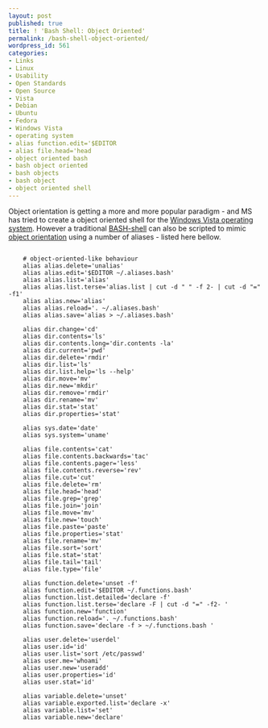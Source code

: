 ```yaml
---
layout: post
published: true
title: ! 'Bash Shell: Object Oriented'
permalink: /bash-shell-object-oriented/
wordpress_id: 561
categories:
- Links
- Linux
- Usability
- Open Standards
- Open Source
- Vista
- Debian
- Ubuntu
- Fedora
- Windows Vista
- operating system
- alias function.edit='$EDITOR
- alias file.head='head
- object oriented bash
- bash object oriented
- bash objects
- bash object
- object oriented shell
---
```



Object orientation is getting a more and more popular paradigm - and MS has tried to create a object oriented shell for the <a href="http://en.wikipedia.org/wiki/Microsoft_Windows">Windows Vista operating system</a>. However a traditional <a href="http://en.wikipedia.org/wiki/Bash">BASH-shell</a> can also be scripted to mimic <a href="http://en.wikipedia.org/wiki/Object-oriented_programming">object orientation</a> using a number of aliases - listed here bellow.


```

    # object-oriented-like behaviour 
    alias alias.delete='unalias' 
    alias alias.edit='$EDITOR ~/.aliases.bash' 
    alias alias.list='alias' 
    alias alias.list.terse='alias.list | cut -d " " -f 2- | cut -d "=" -f1' 
    alias alias.new='alias' 
    alias alias.reload='. ~/.aliases.bash' 
    alias alias.save='alias > ~/.aliases.bash' 

    alias dir.change='cd' 
    alias dir.contents='ls' 
    alias dir.contents.long='dir.contents -la' 
    alias dir.current='pwd' 
    alias dir.delete='rmdir' 
    alias dir.list='ls' 
    alias dir.list.help='ls --help' 
    alias dir.move='mv' 
    alias dir.new='mkdir' 
    alias dir.remove='rmdir' 
    alias dir.rename='mv' 
    alias dir.stat='stat' 
    alias dir.properties='stat' 

    alias sys.date='date' 
    alias sys.system='uname' 

    alias file.contents='cat' 
    alias file.contents.backwards='tac' 
    alias file.contents.pager='less' 
    alias file.contents.reverse='rev' 
    alias file.cut='cut' 
    alias file.delete='rm' 
    alias file.head='head' 
    alias file.grep='grep' 
    alias file.join='join' 
    alias file.move='mv' 
    alias file.new='touch' 
    alias file.paste='paste' 
    alias file.properties='stat' 
    alias file.rename='mv' 
    alias file.sort='sort' 
    alias file.stat='stat' 
    alias file.tail='tail' 
    alias file.type='file' 

    alias function.delete='unset -f' 
    alias function.edit='$EDITOR ~/.functions.bash' 
    alias function.list.detailed='declare -f' 
    alias function.list.terse='declare -F | cut -d "=" -f2- ' 
    alias function.new='function' 
    alias function.reload='. ~/.functions.bash' 
    alias function.save='declare -f > ~/.functions.bash ' 

    alias user.delete='userdel' 
    alias user.id='id' 
    alias user.list='sort /etc/passwd' 
    alias user.me='whoami' 
    alias user.new='useradd' 
    alias user.properties='id' 
    alias user.stat='id' 

    alias variable.delete='unset' 
    alias variable.exported.list='declare -x' 
    alias variable.list='set' 
    alias variable.new='declare' 

```
